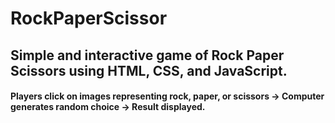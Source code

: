 # RockPaperScissor
<h2>Simple and interactive game of Rock Paper Scissors using HTML, CSS, and JavaScript. </h2>

<h4>Players click on images representing rock, paper, or scissors -> Computer generates random choice -> Result displayed.</h4>
